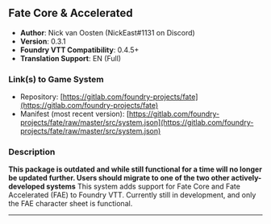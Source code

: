 ## Fate Core & Accelerated	

* **Author**: Nick van Oosten (NickEast#1131 on Discord)	
* **Version**: 0.3.1	
* **Foundry VTT Compatibility**: 0.4.5+	
* **Translation Support**: EN (Full)	

### Link(s) to Game System	
* Repository: [https://gitlab.com/foundry-projects/fate](https://gitlab.com/foundry-projects/fate)	
* Manifest (most recent version): [https://gitlab.com/foundry-projects/fate/raw/master/src/system.json](https://gitlab.com/foundry-projects/fate/raw/master/src/system.json)	

### Description	
**This package is outdated and while still functional for a time will no longer be updated further. Users should migrate to one of the two other actively-developed systems**
This system adds support for Fate Core and Fate Accelerated (FAE) to Foundry VTT. Currently still in development, and only the FAE character sheet is functional.	

---	

